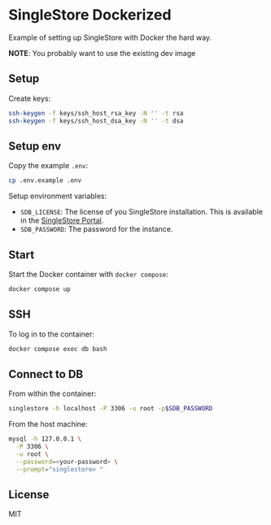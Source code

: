 # SingleStore Dockerized

Example of setting up SingleStore with Docker the hard way.

**NOTE**: You probably want to use the existing dev image

## Setup

Create keys:

```bash
ssh-keygen -f keys/ssh_host_rsa_key -N '' -t rsa
ssh-keygen -f keys/ssh_host_dsa_key -N '' -t dsa
```

## Setup env

Copy the example `.env`:

```sh
cp .env.example .env
```

Setup environment variables:

- `SDB_LICENSE`: The license of you SingleStore installation. This is available in the [SingleStore Portal](https://portal.singlestore.com).
- `SDB_PASSWORD`: The password for the instance.

## Start

Start the Docker container with `docker compose`:

```sh
docker compose up
```

## SSH

To log in to the container:

```sh
docker compose exec db bash
```

## Connect to DB

From within the container:

```sh
singlestore -h localhost -P 3306 -u root -p$SDB_PASSWORD
```

From the host machine:

```sh
mysql -h 127.0.0.1 \
  -P 3306 \
  -u root \
  --password=<your-password> \
  --prompt="singlestore> "
```

## License

MIT
